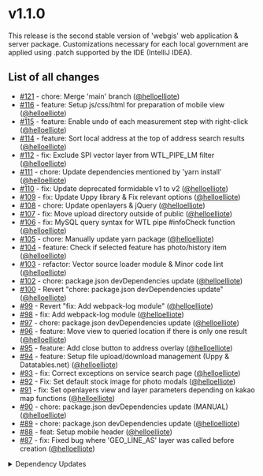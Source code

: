 # v1.1.0

This release is the second stable version of 'webgis' web application & server package.
Customizations necessary for each local government are applied using .patch supported by the IDE (IntelliJ IDEA).

## List of all changes

 * [#121](https://github.com/helloelliote/webgis/pull/121) - chore: Merge 'main' branch ([@helloelliote](https://github.com/helloelliote))
 * [#116](https://github.com/helloelliote/webgis/pull/116) - feature: Setup js/css/html for preparation of mobile view ([@helloelliote](https://github.com/helloelliote))
 * [#115](https://github.com/helloelliote/webgis/pull/115) - feature: Enable undo of each measurement step with right-click ([@helloelliote](https://github.com/helloelliote))
 * [#114](https://github.com/helloelliote/webgis/pull/114) - feature: Sort local address at the top of address search results ([@helloelliote](https://github.com/helloelliote))
 * [#112](https://github.com/helloelliote/webgis/pull/112) - fix: Exclude SPI vector layer from WTL_PIPE_LM filter ([@helloelliote](https://github.com/helloelliote))
 * [#111](https://github.com/helloelliote/webgis/pull/111) - chore: Update dependencies mentioned by 'yarn install' ([@helloelliote](https://github.com/helloelliote))
 * [#110](https://github.com/helloelliote/webgis/pull/110) - fix: Update deprecated formidable v1 to v2 ([@helloelliote](https://github.com/helloelliote))
 * [#109](https://github.com/helloelliote/webgis/pull/109) - fix: Update Uppy library & Fix relevant options ([@helloelliote](https://github.com/helloelliote))
 * [#108](https://github.com/helloelliote/webgis/pull/108) - chore: Update openlayers & jQuery ([@helloelliote](https://github.com/helloelliote))
 * [#107](https://github.com/helloelliote/webgis/pull/107) - fix: Move upload directory outside of public ([@helloelliote](https://github.com/helloelliote))
 * [#106](https://github.com/helloelliote/webgis/pull/106) - fix: MySQL query syntax for WTL pipe #infoCheck function ([@helloelliote](https://github.com/helloelliote))
 * [#105](https://github.com/helloelliote/webgis/pull/105) - chore: Manually update yarn package ([@helloelliote](https://github.com/helloelliote))
 * [#104](https://github.com/helloelliote/webgis/pull/104) - feature: Check if selected feature has photo/history item ([@helloelliote](https://github.com/helloelliote))
 * [#103](https://github.com/helloelliote/webgis/pull/103) - refactor: Vector source loader module & Minor code lint ([@helloelliote](https://github.com/helloelliote))
 * [#102](https://github.com/helloelliote/webgis/pull/102) - chore: package.json devDependencies update ([@helloelliote](https://github.com/helloelliote))
 * [#100](https://github.com/helloelliote/webgis/pull/100) - Revert "chore: package.json devDependencies update" ([@helloelliote](https://github.com/helloelliote))
 * [#99](https://github.com/helloelliote/webgis/pull/99) - Revert "fix: Add webpack-log module" ([@helloelliote](https://github.com/helloelliote))
 * [#98](https://github.com/helloelliote/webgis/pull/98) - fix: Add webpack-log module ([@helloelliote](https://github.com/helloelliote))
 * [#97](https://github.com/helloelliote/webgis/pull/97) - chore: package.json devDependencies update ([@helloelliote](https://github.com/helloelliote))
 * [#96](https://github.com/helloelliote/webgis/pull/96) - feature: Move view to queried location if there is only one result ([@helloelliote](https://github.com/helloelliote))
 * [#95](https://github.com/helloelliote/webgis/pull/95) - feature: Add close button to address overlay ([@helloelliote](https://github.com/helloelliote))
 * [#94](https://github.com/helloelliote/webgis/pull/94) - feature: Setup file upload/download management (Uppy & Datatables.net) ([@helloelliote](https://github.com/helloelliote))
 * [#93](https://github.com/helloelliote/webgis/pull/93) - fix: Correct exceptions on service search page ([@helloelliote](https://github.com/helloelliote))
 * [#92](https://github.com/helloelliote/webgis/pull/92) - Fix: Set default stock image for photo modals ([@helloelliote](https://github.com/helloelliote))
 * [#91](https://github.com/helloelliote/webgis/pull/91) - fix: Set openlayers view and layer parameters depending on kakao map functions ([@helloelliote](https://github.com/helloelliote))
 * [#90](https://github.com/helloelliote/webgis/pull/90) - chore: package.json devDependencies update (MANUAL) ([@helloelliote](https://github.com/helloelliote))
 * [#89](https://github.com/helloelliote/webgis/pull/89) - chore: package.json devDependencies update ([@helloelliote](https://github.com/helloelliote))
 * [#88](https://github.com/helloelliote/webgis/pull/88) - feat: Setup mobile header ([@helloelliote](https://github.com/helloelliote))
 * [#87](https://github.com/helloelliote/webgis/pull/87) - fix: Fixed bug where 'GEO_LINE_AS' layer was called before creation ([@helloelliote](https://github.com/helloelliote))


<details>
  <summary>Dependency Updates</summary>

 * [#129](https://github.com/helloelliote/webgis/pull/129) - chore(deps): bump http-cache-semantics from 4.1.0 to 4.1.1 ([@helloelliote](https://github.com/helloelliote))
 * [#128](https://github.com/helloelliote/webgis/pull/128) - chore(deps): bump http-cache-semantics from 4.1.0 to 4.1.1 in /tools ([@helloelliote](https://github.com/helloelliote))
 * [#127](https://github.com/helloelliote/webgis/pull/127) - chore(deps): bump json5 from 2.2.1 to 2.2.3 ([@helloelliote](https://github.com/helloelliote))
 * [#126](https://github.com/helloelliote/webgis/pull/126) - chore(deps): bump loader-utils from 2.0.2 to 2.0.4 ([@helloelliote](https://github.com/helloelliote))
 * [#125](https://github.com/helloelliote/webgis/pull/125) - chore(deps): bump loader-utils from 1.4.0 to 1.4.2 in /tools ([@helloelliote](https://github.com/helloelliote))
 * [#124](https://github.com/helloelliote/webgis/pull/124) - chore(deps): bump moment-timezone from 0.5.34 to 0.5.38 in /tools ([@helloelliote](https://github.com/helloelliote))
 * [#117](https://github.com/helloelliote/webgis/pull/117) - chore(deps): bump moment from 2.29.1 to 2.29.2 ([@helloelliote](https://github.com/helloelliote))
 * [#101](https://github.com/helloelliote/webgis/pull/101) - chore(deps): bump jquery-ui from 1.12.1 to 1.13.0 in /tools ([@helloelliote](https://github.com/helloelliote))


</details>
